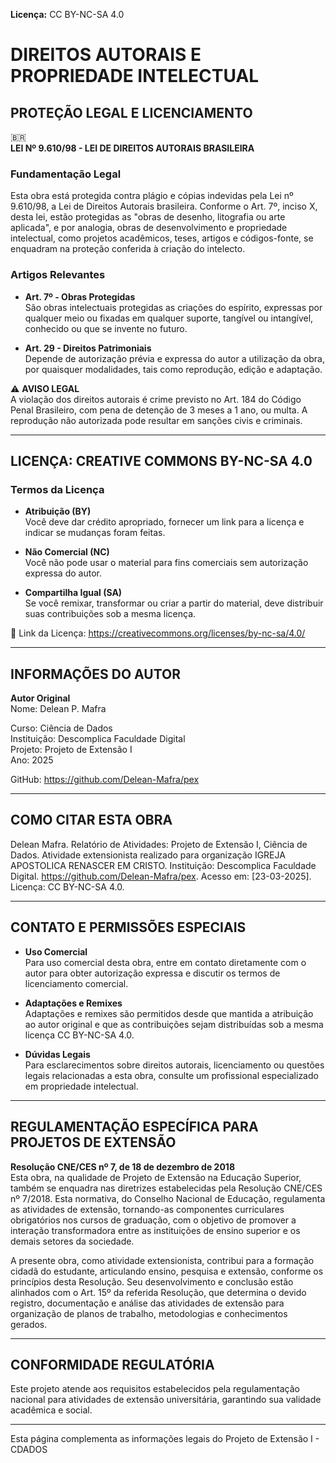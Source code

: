 **Licença:** CC BY-NC-SA 4.0

# DIREITOS AUTORAIS E PROPRIEDADE INTELECTUAL

## PROTEÇÃO LEGAL E LICENCIAMENTO

🇧🇷  
**LEI Nº 9.610/98 - LEI DE DIREITOS AUTORAIS BRASILEIRA**

### Fundamentação Legal
Esta obra está protegida contra plágio e cópias indevidas pela Lei nº 9.610/98, a Lei de Direitos Autorais brasileira. Conforme o Art. 7º, inciso X, desta lei, estão protegidas as "obras de desenho, litografia ou arte aplicada", e por analogia, obras de desenvolvimento e propriedade intelectual, como projetos acadêmicos, teses, artigos e códigos-fonte, se enquadram na proteção conferida à criação do intelecto.

### Artigos Relevantes
- **Art. 7º - Obras Protegidas**  
  São obras intelectuais protegidas as criações do espírito, expressas por qualquer meio ou fixadas em qualquer suporte, tangível ou intangível, conhecido ou que se invente no futuro.

- **Art. 29 - Direitos Patrimoniais**  
  Depende de autorização prévia e expressa do autor a utilização da obra, por quaisquer modalidades, tais como reprodução, edição e adaptação.

⚠️ **AVISO LEGAL**  
A violação dos direitos autorais é crime previsto no Art. 184 do Código Penal Brasileiro, com pena de detenção de 3 meses a 1 ano, ou multa. A reprodução não autorizada pode resultar em sanções civis e criminais.

---

## LICENÇA: CREATIVE COMMONS BY-NC-SA 4.0

### Termos da Licença
- **Atribuição (BY)**  
  Você deve dar crédito apropriado, fornecer um link para a licença e indicar se mudanças foram feitas.

- **Não Comercial (NC)**  
  Você não pode usar o material para fins comerciais sem autorização expressa do autor.

- **Compartilha Igual (SA)**  
  Se você remixar, transformar ou criar a partir do material, deve distribuir suas contribuições sob a mesma licença.

🔗 Link da Licença: https://creativecommons.org/licenses/by-nc-sa/4.0/

---

## INFORMAÇÕES DO AUTOR

**Autor Original**  
Nome: Delean P. Mafra

Curso: Ciência de Dados  
Instituição: Descomplica Faculdade Digital  
Projeto: Projeto de Extensão I  
Ano: 2025

GitHub: https://github.com/Delean-Mafra/pex

---

## COMO CITAR ESTA OBRA
Delean Mafra. Relatório de Atividades: Projeto de Extensão I, Ciência de Dados. Atividade extensionista realizado para organização IGREJA APOSTOLICA RENASCER EM CRISTO. Instituição: Descomplica Faculdade Digital. https://github.com/Delean-Mafra/pex. Acesso em: [23-03-2025]. Licença: CC BY-NC-SA 4.0.

---

## CONTATO E PERMISSÕES ESPECIAIS

- **Uso Comercial**  
  Para uso comercial desta obra, entre em contato diretamente com o autor para obter autorização expressa e discutir os termos de licenciamento comercial.

- **Adaptações e Remixes**  
  Adaptações e remixes são permitidos desde que mantida a atribuição ao autor original e que as contribuições sejam distribuídas sob a mesma licença CC BY-NC-SA 4.0.

- **Dúvidas Legais**  
  Para esclarecimentos sobre direitos autorais, licenciamento ou questões legais relacionadas a esta obra, consulte um profissional especializado em propriedade intelectual.

---

## REGULAMENTAÇÃO ESPECÍFICA PARA PROJETOS DE EXTENSÃO

**Resolução CNE/CES nº 7, de 18 de dezembro de 2018**  
Esta obra, na qualidade de Projeto de Extensão na Educação Superior, também se enquadra nas diretrizes estabelecidas pela Resolução CNE/CES nº 7/2018. Esta normativa, do Conselho Nacional de Educação, regulamenta as atividades de extensão, tornando-as componentes curriculares obrigatórios nos cursos de graduação, com o objetivo de promover a interação transformadora entre as instituições de ensino superior e os demais setores da sociedade.

A presente obra, como atividade extensionista, contribui para a formação cidadã do estudante, articulando ensino, pesquisa e extensão, conforme os princípios desta Resolução. Seu desenvolvimento e conclusão estão alinhados com o Art. 15º da referida Resolução, que determina o devido registro, documentação e análise das atividades de extensão para organização de planos de trabalho, metodologias e conhecimentos gerados.

---

## CONFORMIDADE REGULATÓRIA
Este projeto atende aos requisitos estabelecidos pela regulamentação nacional para atividades de extensão universitária, garantindo sua validade acadêmica e social.

---

Esta página complementa as informações legais do Projeto de Extensão I - CDADOS
